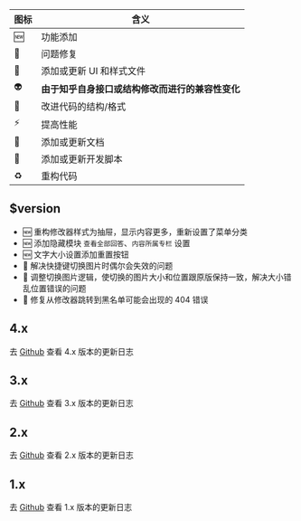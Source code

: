 | 图标 | 含义                                             |
| ---- | ------------------------------------------------ |
| 🆕   | 功能添加                                         |
| 🐞   | 问题修复                                         |
| 💄   | 添加或更新 UI 和样式文件                         |
| 👽   | **由于知乎自身接口或结构修改而进行的兼容性变化** |
| 🎨   | 改进代码的结构/格式                              |
| ⚡   | 提高性能                                         |
| 📝   | 添加或更新文档                                   |
| 🔨   | 添加或更新开发脚本                               |
| ♻️   | 重构代码                                         |

## $version

- 🆕 重构修改器样式为抽屉，显示内容更多，重新设置了菜单分类
- 🆕 添加隐藏模块 `查看全部回答`、`内容所属专栏` 设置
- 🆕 文字大小设置添加重置按钮
- 🐞 解决快捷键切换图片时偶尔会失效的问题
- 🐞 调整切换图片逻辑，使切换的图片大小和位置跟原版保持一致，解决大小错乱位置错误的问题
- 🐞 修复从修改器跳转到黑名单可能会出现的 404 错误

## 4.x

去 [Github](https://github.com/liuyubing233/zhihu-custom/blob/v4.25.0/CHANGELOG.md) 查看 4.x 版本的更新日志

## 3.x

去 [Github](https://github.com/liuyubing233/zhihu-custom/blob/v3.16.7/CHANGELOG.md) 查看 3.x 版本的更新日志

## 2.x

去 [Github](https://github.com/liuyubing233/zhihu-custom/blob/v2.8.0/development/changelog.md) 查看 2.x 版本的更新日志

## 1.x

去 [Github](https://github.com/liuyubing233/zhihu-custom/blob/v1.8.0/doc/changelog.md) 查看 1.x 版本的更新日志
